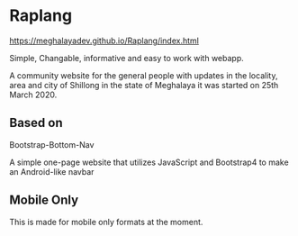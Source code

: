 # Raplang
<https://meghalayadev.github.io/Raplang/index.html>

Simple, Changable, informative and easy to work with webapp. 

A community website for the general people with updates in the locality, area and city of Shillong in the state of Meghalaya it was started on 25th March 2020.


## Based on 

Bootstrap-Bottom-Nav

A simple one-page website that utilizes JavaScript and Bootstrap4 to make an Android-like navbar

## Mobile Only

This is made for mobile only formats at the moment.
